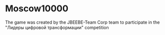 # Moscow10000
 The game was created by the JBEEBE-Team Corp team to participate in the "Лидеры цифровой трансформации" competition
